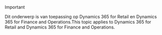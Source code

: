 > [!IMPORTANT]
> <span data-ttu-id="75ff9-101">Dit onderwerp is van toepassing op Dynamics 365 for Retail en Dynamics 365 for Finance and Operations.</span><span class="sxs-lookup"><span data-stu-id="75ff9-101">This topic applies to Dynamics 365 for Retail and Dynamics 365 for Finance and Operations.</span></span>
